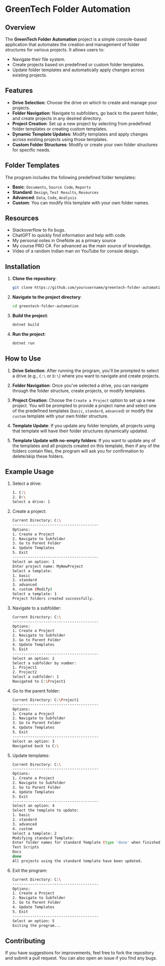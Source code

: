 # GreenTech Folder Automation

## Overview

The **GreenTech Folder Automation** project is a simple console-based application that automates the creation and management of folder structures for various projects. It allows users to:
- Navigate their file system.
- Create projects based on predefined or custom folder templates.
- Update folder templates and automatically apply changes across existing projects.

## Features

- **Drive Selection**: Choose the drive on which to create and manage your projects.
- **Folder Navigation**: Navigate to subfolders, go back to the parent folder, and create projects in any desired directory.
- **Project Creation**: Set up a new project by selecting from predefined folder templates or creating custom templates.
- **Dynamic Template Updates**: Modify templates and apply changes across existing projects using those templates.
- **Custom Folder Structures**: Modify or create your own folder structures for specific needs.

## Folder Templates

The program includes the following predefined folder templates:
- **Basic**: `Documents`, `Source Code`, `Reports`
- **Standard**: `Design`, `Test Results`, `Resources`
- **Advanced**: `Data`, `Code`, `Analysis`
- **Custom**: You can modify this template with your own folder names.

## Resources

- Stackoverflow to fix bugs.
- ChatGPT to quickly find information and help with code.
- My personal notes in OneNote as a primary source
- My course PRO C#. For advanced as the main source of knowledge.
- Video of a random Indian man on YouTube for console design.

## Installation

1. **Clone the repository**:
    ```bash
    git clone https://github.com/yourusername/greentech-folder-automation.git
    ```

2. **Navigate to the project directory**:
    ```bash
    cd greentech-folder-automation
    ```

3. **Build the project**:
    ```bash
    dotnet build
    ```

4. **Run the project**:
    ```bash
    dotnet run
    ```

## How to Use

1. **Drive Selection**:
   After running the program, you'll be prompted to select a drive (e.g., `C:\` or `D:\`) where you want to navigate and create projects.

2. **Folder Navigation**:
   Once you've selected a drive, you can navigate through the folder structure, create projects, or modify templates.

3. **Project Creation**:
   Choose the `Create a Project` option to set up a new project. You will be prompted to provide a project name and select one of the predefined templates (`basic`, `standard`, `advanced`) or modify the `custom` template with your own folder structure.

4. **Template Update**:
   If you update any folder template, all projects using that template will have their folder structures dynamically updated.

5. **Template Update with no-empty folders**:
   If you want to update any of the templates and all projects created on this template, then if any of the folders contain files, the program will ask you for confirmation to delete/skip these folders.

## Example Usage

1. Select a drive:
    ```bash
    1. C:\
    2. D:\
    Select a drive: 1
    ```

2. Create a project:
    ```bash
    Current Directory: C:\
    ---------------------------------------
    Options:
    1. Create a Project
    2. Navigate to Subfolder
    3. Go to Parent Folder
    4. Update Templates
    5. Exit
    ---------------------------------------
    Select an option: 1
    Enter project name: MyNewProject
    Select a template:
    1. basic
    2. standard
    3. advanced
    4. custom (Modify)
    Select a template: 1
    Project folders created successfully.  
    ```

3. Navigate to a subfolder:
    ```bash
    Current Directory: C:\
    ---------------------------------------
    Options:
    1. Create a Project
    2. Navigate to Subfolder
    3. Go to Parent Folder
    4. Update Templates
    5. Exit
    ---------------------------------------
    Select an option: 2
    Select a subfolder by number:
    1. Project1
    2. Project2
    Select a subfolder: 1
    Navigated to C:\Project1
    ```
4. Go to the parent folder:
    ```bash
    Current Directory: C:\Project1
    ---------------------------------------
    Options:
    1. Create a Project
    2. Navigate to Subfolder
    3. Go to Parent Folder
    4. Update Templates
    5. Exit
    ---------------------------------------
    Select an option: 3
    Navigated back to C:\  
    ```
5. Update templates:
    ```bash
    Current Directory: C:\
    ---------------------------------------
    Options:
    1. Create a Project
    2. Navigate to Subfolder
    3. Go to Parent Folder
    4. Update Templates
    5. Exit
    ---------------------------------------
    Select an option: 4
    Select the template to update:
    1. basic
    2. standard
    3. advanced
    4. custom
    Select a template: 2
    Modifying standard Template:
    Enter folder names for standard Template (type 'done' when finished):
    Test Scripts
    Docs
    done
    All projects using the standard template have been updated.
    ```
6. Exit the program:
    ```bash
    Current Directory: C:\
    ---------------------------------------
    Options:
    1. Create a Project
    2. Navigate to Subfolder
    3. Go to Parent Folder
    4. Update Templates
    5. Exit
    ---------------------------------------
    Select an option: 5
    Exiting the program...
    ```

## Contributing

If you have suggestions for improvements, feel free to fork the repository and submit a pull request. You can also open an issue if you find any bugs.


